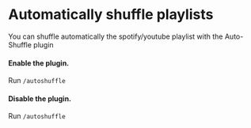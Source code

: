 # Automatically shuffle playlists

You can shuffle automatically the spotify/youtube playlist with the Auto-Shuffle plugin

#### Enable the plugin.

Run `/autoshuffle`

#### Disable the plugin.

Run `/autoshuffle`
